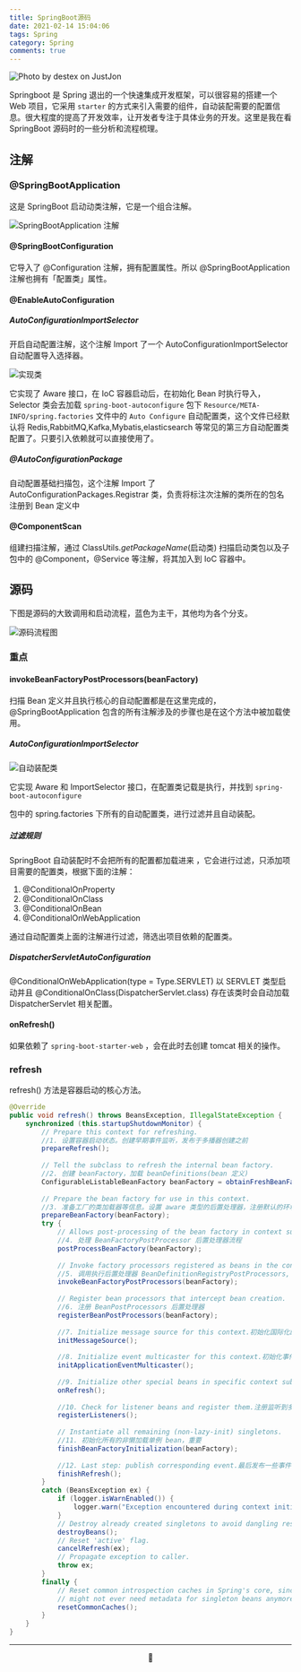 ```yaml
---
title: SpringBoot源码
date: 2021-02-14 15:04:06
tags: Spring
category: Spring
comments: true
---
```


![Photo by destex on JustJon](/SpringBoot.png)

Springboot 是 Spring 退出的一个快速集成开发框架，可以很容易的搭建一个 Web 项目，它采用 `starter` 的方式来引入需要的组件，自动装配需要的配置信息。很大程度的提高了开发效率，让开发者专注于具体业务的开发。这里是我在看 SpringBoot 源码时的一些分析和流程梳理。 
<!--more-->

## 注解

### @SpringBootApplication

这是 SpringBoot 启动动类注解，它是一个组合注解。

![SpringBootApplication 注解](/SpringBoot-anno.jpg)

#### @SpringBootConfiguration

它导入了 @Configuration 注解，拥有配置属性。所以 @SpringBootApplication 注解也拥有「配置类」属性。

#### @EnableAutoConfiguration

##### AutoConfigurationImportSelector

开启自动配置注解，这个注解 Import 了一个 AutoConfigurationImportSelector 自动配置导入选择器。

![实现类](/impl.png)

它实现了 Aware 接口，在 IoC 容器启动后，在初始化 Bean 时执行导入，Selector 类会去加载 `spring-boot-autoconfigure` 包下 `Resource/META-INFO/spring.factories` 文件中的  `Auto Configure` 自动配置类，这个文件已经默认将 Redis,RabbitMQ,Kafka,Mybatis,elasticsearch 等常见的第三方自动配置类配置了。只要引入依赖就可以直接使用了。

##### @AutoConfigurationPackage

自动配置基础扫描包，这个注解 Import 了 AutoConfigurationPackages.Registrar 类，负责将标注次注解的类所在的包名注册到 Bean 定义中

#### @ComponentScan

组建扫描注解，通过 ClassUtils.*getPackageName*(启动类) 扫描启动类包以及子包中的 @Component，@Service 等注解，将其加入到 IoC 容器中。

## 源码

下图是源码的大致调用和启动流程，蓝色为主干，其他均为各个分支。

![源码流程图](/flow.png)

### 重点

#### invokeBeanFactoryPostProcessors(beanFactory)

扫描 Bean 定义并且执行核心的自动配置都是在这里完成的，@SpringBootApplication 包含的所有注解涉及的步骤也是在这个方法中被加载使用。

##### AutoConfigurationImportSelector

![自动装配类](/auto-import.png)

它实现 Aware 和 ImportSelector 接口，在配置类记载是执行，并找到 `spring-boot-autoconfigure`

包中的 spring.factories 下所有的自动配置类，进行过滤并且自动装配。

##### 过滤规则

SpringBoot 自动装配时不会把所有的配置都加载进来 ，它会进行过滤，只添加项目需要的配置类，根据下面的注解：

1. @ConditionalOnProperty
2. @ConditionalOnClass
3. @ConditionalOnBean
4. @ConditionalOnWebApplication

通过自动配置类上面的注解进行过滤，筛选出项目依赖的配置类。

##### DispatcherServletAutoConfiguration

@ConditionalOnWebApplication(type = Type.SERVLET) 以 SERVLET 类型启动并且 @ConditionalOnClass(DispatcherServlet.class) 存在该类时会自动加载 DispatcherServlet 相关配置。

#### onRefresh()

如果依赖了 `spring-boot-starter-web` ，会在此时去创建 tomcat 相关的操作。

### refresh
refresh() 方法是容器启动的核心方法。
```java
@Override
public void refresh() throws BeansException, IllegalStateException {
    synchronized (this.startupShutdownMonitor) {
        // Prepare this context for refreshing.
        //1. 设置容器启动状态。创建早期事件监听，发布于多播器创建之前
        prepareRefresh();
        
        // Tell the subclass to refresh the internal bean factory.
        //2. 创建 beanFactory，加载 beanDefinitions(bean 定义)
        ConfigurableListableBeanFactory beanFactory = obtainFreshBeanFactory();
        
        // Prepare the bean factory for use in this context.
        //3. 准备工厂的类加载器等信息。设置 aware 类型的后置处理器，注册默认的环境 bean 到工厂中的一级缓存。
        prepareBeanFactory(beanFactory);
        try {
            // Allows post-processing of the bean factory in context subclasses.
            //4. 处理 BeanFactoryPostProcessor 后置处理器流程
            postProcessBeanFactory(beanFactory);
            
            // Invoke factory processors registered as beans in the context.
            //5. 调用执行后置处理器 BeanDefinitionRegistryPostProcessors, BeanFactoryPostProcessors 
            invokeBeanFactoryPostProcessors(beanFactory);
            
            // Register bean processors that intercept bean creation.
            //6. 注册 BeanPostProcessors 后置处理器
            registerBeanPostProcessors(beanFactory);
            
            //7. Initialize message source for this context.初始化国际化的一直资源
            initMessageSource();
            
            //8. Initialize event multicaster for this context.初始化事件多播器
            initApplicationEventMulticaster();
            
            //9. Initialize other special beans in specific context subclasses.留给子类的扩展点
            onRefresh();
            
            //10. Check for listener beans and register them.注册监听到多播器中
            registerListeners();
            
            // Instantiate all remaining (non-lazy-init) singletons.
            //11. 初始化所有的非懒加载单例 bean，重要
            finishBeanFactoryInitialization(beanFactory);
            
            //12. Last step: publish corresponding event.最后发布一些事件等
            finishRefresh();
        }
        catch (BeansException ex) {
            if (logger.isWarnEnabled()) {
                logger.warn("Exception encountered during context initialization - " + "cancelling refresh attempt: " + ex);
            }
            // Destroy already created singletons to avoid dangling resources.
            destroyBeans();
            // Reset 'active' flag.
            cancelRefresh(ex);
            // Propagate exception to caller.
            throw ex;
        }
        finally {
            // Reset common introspection caches in Spring's core, since we
            // might not ever need metadata for singleton beans anymore...
            resetCommonCaches();
        }
    }
}
```

---

<center>🌵</center>